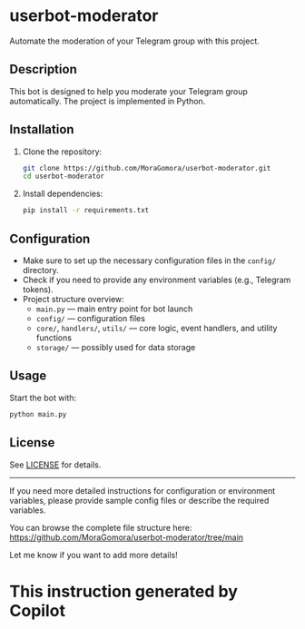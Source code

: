 # userbot-moderator

Automate the moderation of your Telegram group with this project.

## Description

This bot is designed to help you moderate your Telegram group automatically. The project is implemented in Python.

## Installation

1. Clone the repository:
   ```sh
   git clone https://github.com/MoraGomora/userbot-moderator.git
   cd userbot-moderator
   ```

2. Install dependencies:
   ```sh
   pip install -r requirements.txt
   ```

## Configuration

- Make sure to set up the necessary configuration files in the `config/` directory.
- Check if you need to provide any environment variables (e.g., Telegram tokens).
- Project structure overview:
  - `main.py` — main entry point for bot launch
  - `config/` — configuration files
  - `core/`, `handlers/`, `utils/` — core logic, event handlers, and utility functions
  - `storage/` — possibly used for data storage

## Usage

Start the bot with:
```sh
python main.py
```

## License

See [LICENSE](LICENSE) for details.

---

If you need more detailed instructions for configuration or environment variables, please provide sample config files or describe the required variables.

You can browse the complete file structure here:  
https://github.com/MoraGomora/userbot-moderator/tree/main

Let me know if you want to add more details!

# This instruction generated by Copilot
